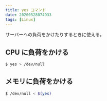 ```yaml
---
title: yes コマンド
date: 20200528074933
tags: [Linux]
---
```


サーバーへの負荷をかけたりするときに使える。

## CPU に負荷をかける

```bash
$ yes > /dev/null
```

## メモリに負荷をかける

```bash
$ /dev/null < $(yes)
```
